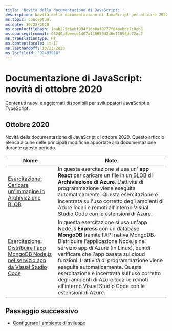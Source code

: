```yaml
---
title: 'Novità della documentazione di JavaScript: '
description: Novità della documentazione di JavaScript per ottobre 2020
ms.topic: conceptual
ms.date: 10/22/2020
ms.openlocfilehash: 1aab275e6ebf994f16b0af8777f64aebdc7c0cb8
ms.sourcegitcommit: 03240a3beece1407a140656d246e11856dc72ac7
ms.translationtype: HT
ms.contentlocale: it-IT
ms.lasthandoff: 10/23/2020
ms.locfileid: "92493918"
---
```

# <a name="javascript-docs-whats-new-for-october-2020"></a>Documentazione di JavaScript: novità di ottobre 2020

Contenuti nuovi e aggiornati disponibili per sviluppatori JavaScript e TypeScript.

## <a name="2020-october"></a>Ottobre 2020

Novità della documentazione di JavaScript di ottobre 2020. Questo articolo elenca alcune delle principali modifiche apportate alla documentazione durante questo periodo.

|Nome|Note|
|--|--|
|[Esercitazione: Caricare un'immagine in Archiviazione BLOB](/azure/developer/javascript/tutorial/browser-file-upload?preview=tutorialFeedback)|In questa esercitazione si usa un' **app React** per caricare un file in un BLOB di **Archiviazione di Azure**. L'attività di programmazione viene eseguita automaticamente. Questa esercitazione è incentrata sull'uso corretto degli ambienti di Azure locali e remoti all'interno Visual Studio Code con le estensioni di Azure.|
|[Esercitazione: Distribuire l'app MongoDB Node.js nel servizio app da Visual Studio Code](/azure/developer/javascript/tutorial/web-app-mongodb?preview=tutorialFeedback)|In questa esercitazione si usa un'app Node.js **Express** con un database **MongoDB** tramite l'API nativa MongoDB. Distribuire l'applicazione Node.js nel servizio app di Azure (in Linux), quindi verificare che l'app basata sul cloud funzioni. L'attività di programmazione viene eseguita automaticamente. Questa esercitazione è incentrata sull'uso corretto degli ambienti di Azure locali e remoti all'interno Visual Studio Code con le estensioni di Azure.|

## <a name="next-step"></a>Passaggio successivo

* [Configurare l'ambiente di sviluppo](/azure/developer/javascript/core/configure-local-development-environment)
